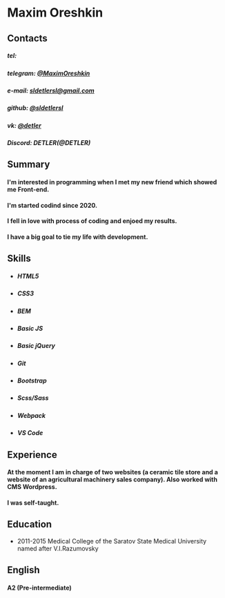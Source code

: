 # Maxim Oreshkin

## Contacts

##### tel: 	    
##### telegram: [@MaximOreshkin](https://t.me/MaximOreshkin)
##### e-mail: 	 sldetlersl@gmail.com
##### github: 	 [@sldetlersl](https://github.com/sldetlersl)
##### vk: 	     [@detler](https://vk.com/detler)
##### Discord: 	 DETLER(@DETLER)
## Summary
 
#### I'm interested in programming when I met my new friend which showed me Front-end. 
#### I'm started codind since 2020.
#### I fell in love with process of coding and enjoed my results.
#### I have a big goal to tie my life with development.
## Skills 

  * ##### HTML5
  * ##### CSS3
  * ##### BEM
  * ##### Basic JS
  * ##### Basic jQuery
  * ##### Git
  * ##### Bootstrap
  * ##### Scss/Sass
  * ##### Webpack
  * ##### VS Code
  
## Experience

#### At the moment I am in charge of two websites (a ceramic tile store and a website of an agricultural machinery sales company). Also worked with CMS Wordpress.
#### I was self-taught. 

## Education

  * 2011-2015 Medical College of the Saratov State Medical University named after V.I.Razumovsky
## English 

#### A2 (Pre-intermediate)
